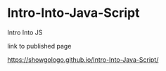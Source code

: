 # Intro-Into-Java-Script
Intro Into JS

link to published page

https://showgologo.github.io/Intro-Into-Java-Script/
